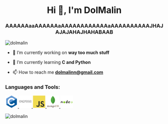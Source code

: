 <h1 align="center">Hi 👋,  I'm DolMalin</h1>
<h3 align="center">AAAAAAaaAAAAAAaAAAAAAAAAAAAaAAAAAAAAAAJHAJAJAJAHAJHAHABAAB</h3>

<p align="left"> <img src="https://komarev.com/ghpvc/?username=dolmalin&label=Profile%20views&color=0e75b6&style=flat" alt="dolmalin" /> </p>

- 🔭 I’m currently working on **way too much stuff**

- 🌱 I’m currently learning **C and Python**

- 📫 How to reach me **dolmalinn@gmail.com**

<p align="left">
</p>

<h3 align="left">Languages and Tools:</h3>
<p align="left"> <a href="https://www.cprogramming.com/" target="_blank" rel="noreferrer"> <img src="https://raw.githubusercontent.com/devicons/devicon/master/icons/c/c-original.svg" alt="c" width="40" height="40"/> </a> <a href="https://expressjs.com" target="_blank" rel="noreferrer"> <img src="https://raw.githubusercontent.com/devicons/devicon/master/icons/express/express-original-wordmark.svg" alt="express" width="40" height="40"/> </a> <a href="https://developer.mozilla.org/en-US/docs/Web/JavaScript" target="_blank" rel="noreferrer"> <img src="https://raw.githubusercontent.com/devicons/devicon/master/icons/javascript/javascript-original.svg" alt="javascript" width="40" height="40"/> </a> <a href="https://www.mongodb.com/" target="_blank" rel="noreferrer"> <img src="https://raw.githubusercontent.com/devicons/devicon/master/icons/mongodb/mongodb-original-wordmark.svg" alt="mongodb" width="40" height="40"/> </a> <a href="https://nodejs.org" target="_blank" rel="noreferrer"> <img src="https://raw.githubusercontent.com/devicons/devicon/master/icons/nodejs/nodejs-original-wordmark.svg" alt="nodejs" width="40" height="40"/> </a> </p>

<p><img align="center" src="https://github-readme-stats.vercel.app/api/top-langs?username=dolmalin&show_icons=true&locale=en&layout=compact" alt="dolmalin" /></p>

